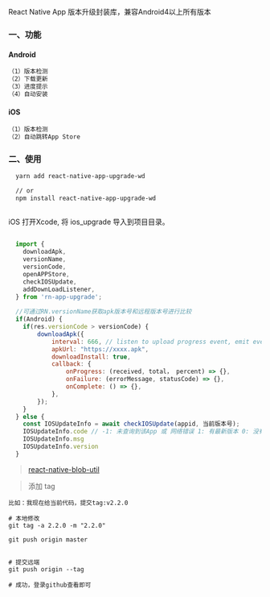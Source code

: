 
React Native App 版本升级封装库，兼容Android4以上所有版本

### 一、功能
#### Android
```xml
（1）版本检测
（2）下载更新
（3）进度提示
（4）自动安装
```

#### iOS
```xml
（1）版本检测
（2）自动跳转App Store
```

### 二、使用

```xml
  yarn add react-native-app-upgrade-wd

  // or 
  npm install react-native-app-upgrade-wd
 
```

iOS
打开Xcode, 将 ios_upgrade 导入到项目目录。


```javascript

  import { 
    downloadApk,
    versionName,
    versionCode,
    openAPPStore,
    checkIOSUpdate,
    addDownLoadListener,
  } from 'rn-app-upgrade';
  
  //可通过RN.versionName获取apk版本号和远程版本号进行比较
  if(Android) {
    if(res.versionCode > versionCode) {
        downloadApk({
            interval: 666, // listen to upload progress event, emit every 666ms
            apkUrl: "https://xxxx.apk",
            downloadInstall: true,
            callback: {
                onProgress: (received, total， percent) => {},
                onFailure: (errorMessage, statusCode) => {},
                onComplete: () => {},
            },
        });
    }
  } else {
    const IOSUpdateInfo = await checkIOSUpdate(appid, 当前版本号);
    IOSUpdateInfo.code // -1: 未查询到该App 或 网络错误 1: 有最新版本 0: 没有新版本
    IOSUpdateInfo.msg
    IOSUpdateInfo.version
  }
```


> [react-native-blob-util](https://github.com/RonRadtke/react-native-blob-util)


> 添加 tag

```
比如：我现在给当前代码，提交tag:v2.2.0
 
# 本地修改
git tag -a 2.2.0 -m "2.2.0"
 
git push origin master
 
 
# 提交远端
git push origin --tag
 
# 成功，登录github查看即可
```